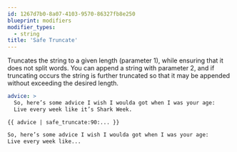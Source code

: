 ```yaml
---
id: 1267d7b0-8a07-4103-9570-86327fb8e250
blueprint: modifiers
modifier_types:
  - string
title: 'Safe Truncate'
---
```

Truncates the string to a given length (parameter 1), while ensuring that
it does not split words. You can append a string with parameter 2, and if truncating occurs the string is further truncated so that it may be appended without exceeding the desired length.

```yaml
advice: >
  So, here’s some advice I wish I woulda got when I was your age:
  Live every week like it’s Shark Week.
```

```
{{ advice | safe_truncate:90:... }}
```

```html
So, here’s some advice I wish I woulda got when I was your age:
Live every week like...
```
